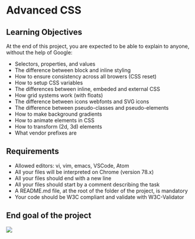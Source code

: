 # Advanced CSS

## Learning Objectives
At the end of this project, you are expected to be able to explain to anyone, without the help of Google:

*   Selectors, properties, and values
*   The difference between block and inline styling
*   How to ensure consistency across all browers (CSS reset)
*   How to setup CSS variables
*   The differences between inline, embeded and external CSS
*   How grid systems work (with floats)
*   The difference between icons webfonts and SVG icons
*   The difference between pseudo-classes and pseudo-elements
*   How to make background gradients
*   How to animate elements in CSS
*   How to transform (2d, 3d) elements
*   What vendor prefixes are

## Requirements

*   Allowed editors: vi, vim, emacs, VSCode, Atom
*   All your files will be interpreted on Chrome (version 78.x)
*   All your files should end with a new line
*   All your files should start by a comment describing the task
*   A README.md file, at the root of the folder of the project, is mandatory
*   Your code should be W3C compliant and validate with W3C-Validator

## End goal of the project

![](https://media.discordapp.net/attachments/1130868842197962864/1171741097165324328/End_goal_of_the_project.png?ex=655dc7ef&is=654b52ef&hm=9bafa22d3258b6cda6279d788eb825ee181b5b26c70f54e3a8c7e6f55d7b8340&=&width=213&height=660)
